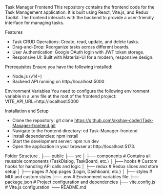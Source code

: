 Task Manager Frontend
This repository contains the frontend code for the Task Management application. It is built using React, Vite.js, and Redux Toolkit. The frontend interacts with the backend to provide a user-friendly interface for managing tasks.

Features
 - Task CRUD Operations: Create, read, update, and delete tasks.
 - Drag-and-Drop: Reorganize tasks across different boards.
 - User Authentication: Google OAuth login with JWT token storage.
 - Responsive UI: Built with Material-UI for a modern, responsive design.


Prerequisites
Ensure you have the following installed:

- Node.js (v14+)
- Backend API running on http://localhost:5000

Environment Variables
You need to configure the following environment variable in a .env file at the root of the frontend project:
VITE_API_URL=http://localhost:5000


Installation and Setup
- Clone the repository: git clone https://github.com/akshav-coder/Task-Manager-frontend.git
- Navigate to the frontend directory: cd Task-Manager-frontend
- Install dependencies: npm install
- Start the development server: npm run dev
- Open the application in your browser at http://localhost:5173.

Folder Structure
.
├── public
├── src
│   ├── components   # Contains all reusable components (TaskDialog, TaskBoard, etc.)
│   ├── hooks        # Custom hooks for handling API calls and logic
│   ├── redux        # Redux slices and store setup
│   ├── pages        # App pages (Login, Dashboard, etc.)
│   ├── styles       # MUI and custom styles
├── .env             # Environment variables file
├── package.json     # Project configuration and dependencies
├── vite.config.js   # Vite.js configuration
└── README.md








